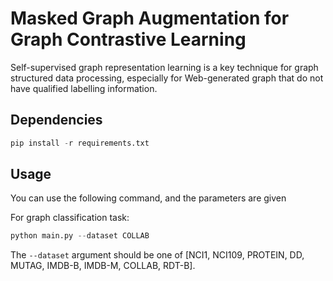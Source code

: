 # Masked Graph Augmentation for Graph Contrastive Learning

Self-supervised graph representation learning is a key technique for graph structured data processing, especially for Web-generated graph that do not have qualified labelling information.
## Dependencies

```python
pip install -r requirements.txt
```

## Usage

You can use the following command, and the parameters are given

For graph classification task:
```python
python main.py --dataset COLLAB
```

The `--dataset` argument should be one of [NCI1, NCI109, PROTEIN, DD, MUTAG, IMDB-B, IMDB-M, COLLAB, RDT-B].
